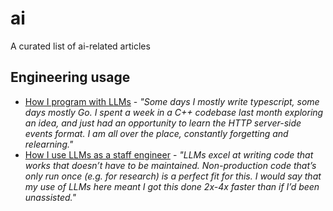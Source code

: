 # ai
A curated list of ai-related articles

## Engineering usage

* [How I program with LLMs](https://crawshaw.io/blog/programming-with-llms) - _"Some days I mostly write typescript, some days mostly Go. I spent a week in a C++ codebase last month exploring an idea, and just had an opportunity to learn the HTTP server-side events format. I am all over the place, constantly forgetting and relearning."_
* [How I use LLMs as a staff engineer](https://www.seangoedecke.com/how-i-use-llms/) - _"LLMs excel at writing code that works that doesn’t have to be maintained. Non-production code that’s only run once (e.g. for research) is a perfect fit for this. I would say that my use of LLMs here meant I got this done 2x-4x faster than if I’d been unassisted."_
